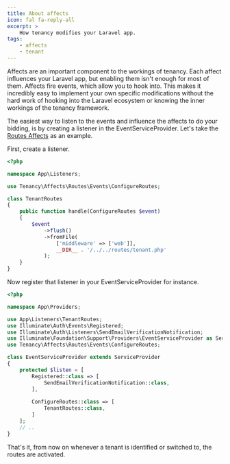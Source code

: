 ```yaml
---
title: About affects
icon: fal fa-reply-all
excerpt: >
    How tenancy modifies your Laravel app.
tags:
    - affects
    - tenant
---
```

Affects are an important component to the workings of tenancy. Each affect influences your
Laravel app, but enabling them isn't enough for most of them. Affects fire events, which allow
you to hook into. This makes it incredibly easy to implement your own specific modifications
without the hard work of hooking into the Laravel ecosystem or knowing the inner workings of 
the tenancy framework.

The easiest way to listen to the events and influence the affects to do your bidding, is by
creating a listener in the EventServiceProvider. Let's take the [Routes Affects](affects-routes)
as an example.

First, create a listener.

```php
<?php

namespace App\Listeners;

use Tenancy\Affects\Routes\Events\ConfigureRoutes;

class TenantRoutes 
{
    public function handle(ConfigureRoutes $event) 
    {
        $event
            ->flush()
            ->fromFile(
                ['middleware' => ['web']],
                __DIR__ . '/../../routes/tenant.php'
            );
    }
}
```

Now register that listener in your EventServiceProvider for instance.

```php
<?php

namespace App\Providers;

use App\Listeners\TenantRoutes;
use Illuminate\Auth\Events\Registered;
use Illuminate\Auth\Listeners\SendEmailVerificationNotification;
use Illuminate\Foundation\Support\Providers\EventServiceProvider as ServiceProvider;
use Tenancy\Affects\Routes\Events\ConfigureRoutes;

class EventServiceProvider extends ServiceProvider
{
    protected $listen = [
        Registered::class => [
            SendEmailVerificationNotification::class,
        ],
        
        ConfigureRoutes::class => [
            TenantRoutes::class,
        ]
    ];
    // ..
}

```

That's it, from now on whenever a tenant is identified or switched to, the routes
are activated.
